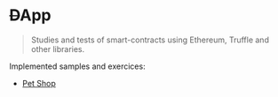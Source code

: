 # ~~D~~App
> Studies and tests of smart-contracts using Ethereum, Truffle and other libraries.

Implemented samples and exercices:

- [Pet Shop](https://github.com/conradoqg/study-dapps/tree/master/petshop)